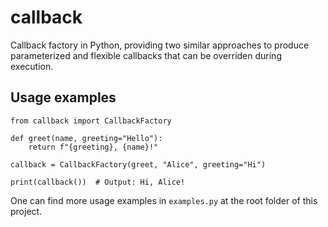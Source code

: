 # callback
Callback factory in Python, providing two similar approaches to produce parameterized and flexible callbacks that can be overriden during execution.

## Usage examples

```
from callback import CallbackFactory

def greet(name, greeting="Hello"):
    return f"{greeting}, {name}!"

callback = CallbackFactory(greet, "Alice", greeting="Hi")

print(callback())  # Output: Hi, Alice!
```
One can find more usage examples in `examples.py` at the root folder of this project.